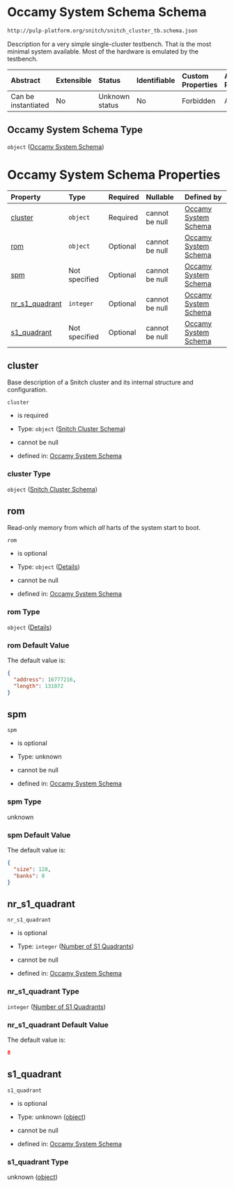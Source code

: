 # Occamy System Schema Schema

```txt
http://pulp-platform.org/snitch/snitch_cluster_tb.schema.json
```

Description for a very simple single-cluster testbench. That is the most minimal system available. Most of the hardware is emulated by the testbench.

| Abstract            | Extensible | Status         | Identifiable | Custom Properties | Additional Properties | Access Restrictions | Defined In                                                      |
| :------------------ | :--------- | :------------- | :----------- | :---------------- | :-------------------- | :------------------ | :-------------------------------------------------------------- |
| Can be instantiated | No         | Unknown status | No           | Forbidden         | Allowed               | none                | [occamy.schema.json](occamy.schema.json "open original schema") |

## Occamy System Schema Type

`object` ([Occamy System Schema](occamy.md))

# Occamy System Schema Properties

| Property                          | Type          | Required | Nullable       | Defined by                                                                                                                                                     |
| :-------------------------------- | :------------ | :------- | :------------- | :------------------------------------------------------------------------------------------------------------------------------------------------------------- |
| [cluster](#cluster)               | `object`      | Required | cannot be null | [Occamy System Schema](occamy-properties-snitch-cluster-schema.md "http://pulp-platform.org/snitch/snitch_cluster.schema.json#/properties/cluster")            |
| [rom](#rom)                       | `object`      | Optional | cannot be null | [Occamy System Schema](occamy-properties-rom.md "http://pulp-platform.org/snitch/snitch_cluster_tb.schema.json#/properties/rom")                               |
| [spm](#spm)                       | Not specified | Optional | cannot be null | [Occamy System Schema](occamy-properties-spm.md "http://pulp-platform.org/snitch/snitch_cluster_tb.schema.json#/properties/spm")                               |
| [nr_s1_quadrant](#nr_s1_quadrant) | `integer`     | Optional | cannot be null | [Occamy System Schema](occamy-properties-number-of-s1-quadrants.md "http://pulp-platform.org/snitch/snitch_cluster_tb.schema.json#/properties/nr_s1_quadrant") |
| [s1_quadrant](#s1_quadrant)       | Not specified | Optional | cannot be null | [Occamy System Schema](occamy-properties-object.md "http://pulp-platform.org/snitch/snitch_cluster_tb.schema.json#/properties/s1_quadrant")                    |

## cluster

Base description of a Snitch cluster and its internal structure and configuration.

`cluster`

*   is required

*   Type: `object` ([Snitch Cluster Schema](occamy-properties-snitch-cluster-schema.md))

*   cannot be null

*   defined in: [Occamy System Schema](occamy-properties-snitch-cluster-schema.md "http://pulp-platform.org/snitch/snitch_cluster.schema.json#/properties/cluster")

### cluster Type

`object` ([Snitch Cluster Schema](occamy-properties-snitch-cluster-schema.md))

## rom

Read-only memory from which *all* harts of the system start to boot.

`rom`

*   is optional

*   Type: `object` ([Details](occamy-properties-rom.md))

*   cannot be null

*   defined in: [Occamy System Schema](occamy-properties-rom.md "http://pulp-platform.org/snitch/snitch_cluster_tb.schema.json#/properties/rom")

### rom Type

`object` ([Details](occamy-properties-rom.md))

### rom Default Value

The default value is:

```json
{
  "address": 16777216,
  "length": 131072
}
```

## spm



`spm`

*   is optional

*   Type: unknown

*   cannot be null

*   defined in: [Occamy System Schema](occamy-properties-spm.md "http://pulp-platform.org/snitch/snitch_cluster_tb.schema.json#/properties/spm")

### spm Type

unknown

### spm Default Value

The default value is:

```json
{
  "size": 128,
  "banks": 8
}
```

## nr_s1\_quadrant



`nr_s1_quadrant`

*   is optional

*   Type: `integer` ([Number of S1 Quadrants](occamy-properties-number-of-s1-quadrants.md))

*   cannot be null

*   defined in: [Occamy System Schema](occamy-properties-number-of-s1-quadrants.md "http://pulp-platform.org/snitch/snitch_cluster_tb.schema.json#/properties/nr_s1\_quadrant")

### nr_s1\_quadrant Type

`integer` ([Number of S1 Quadrants](occamy-properties-number-of-s1-quadrants.md))

### nr_s1\_quadrant Default Value

The default value is:

```json
8
```

## s1\_quadrant



`s1_quadrant`

*   is optional

*   Type: unknown ([object](occamy-properties-object.md))

*   cannot be null

*   defined in: [Occamy System Schema](occamy-properties-object.md "http://pulp-platform.org/snitch/snitch_cluster_tb.schema.json#/properties/s1\_quadrant")

### s1\_quadrant Type

unknown ([object](occamy-properties-object.md))
